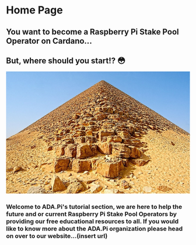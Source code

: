 # Home Page

## You want to become a Raspberry Pi Stake Pool Operator on Cardano...

##                                              But, where should you start!? 😳

![](.gitbook/assets/download-6-.jpeg)



### Welcome to ADA.Pi's tutorial section, we are here to help the future and or current Raspberry Pi Stake Pool Operators by providing our free educational resources to all. If you would like to know more about the ADA.Pi organization please head on over to our website...\(insert url\)

